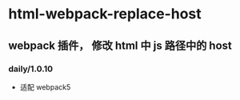 # html-webpack-replace-host

## webpack 插件， 修改 html 中 js 路径中的 host

### daily/1.0.10

-   适配 webpack5
